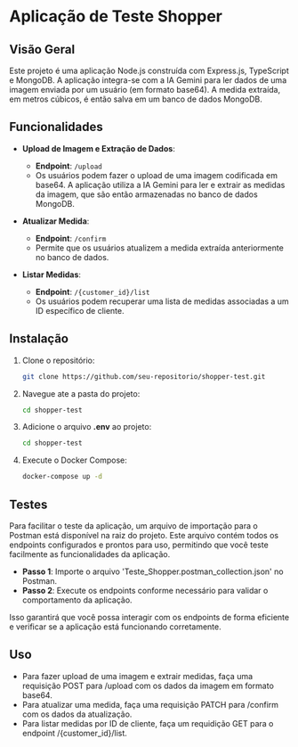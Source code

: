 # Aplicação de Teste Shopper

## Visão Geral

Este projeto é uma aplicação Node.js construída com Express.js, TypeScript e MongoDB. A aplicação integra-se com a IA Gemini para ler dados de uma imagem enviada por um usuário (em formato base64). A medida extraída, em metros cúbicos, é então salva em um banco de dados MongoDB.

## Funcionalidades

- **Upload de Imagem e Extração de Dados**: 
  - **Endpoint**: `/upload`
  - Os usuários podem fazer o upload de uma imagem codificada em base64. A aplicação utiliza a IA Gemini para ler e extrair as medidas da imagem, que são então armazenadas no banco de dados MongoDB.

- **Atualizar Medida**:
  - **Endpoint**: `/confirm`
  - Permite que os usuários atualizem a medida extraída anteriormente no banco de dados.

- **Listar Medidas**:
  - **Endpoint**: `/{customer_id}/list`
  - Os usuários podem recuperar uma lista de medidas associadas a um ID específico de cliente.

## Instalação

1. Clone o repositório:

   ```bash
   git clone https://github.com/seu-repositorio/shopper-test.git
   ```
2. Navegue ate a pasta do projeto:
   ```bash
   cd shopper-test
   ```
3. Adicione o arquivo **.env** ao projeto:
   ```bash
   cd shopper-test
   ```
4. Execute o Docker Compose:
   ```bash
   docker-compose up -d
   ```
## Testes

Para facilitar o teste da aplicação, um arquivo de importação para o Postman está disponível na raiz do projeto. Este arquivo contém todos os endpoints configurados e prontos para uso, permitindo que você teste facilmente as funcionalidades da aplicação.

- **Passo 1**: Importe o arquivo 'Teste_Shopper.postman_collection.json' no Postman.
- **Passo 2**: Execute os endpoints conforme necessário para validar o comportamento da aplicação.

Isso garantirá que você possa interagir com os endpoints de forma eficiente e verificar se a aplicação está funcionando corretamente.

## Uso
- Para fazer upload de uma imagem e extrair medidas, faça uma requisição POST para /upload com os dados da imagem em formato base64.
- Para atualizar uma medida, faça uma requisição PATCH para /confirm com os dados da atualização.
- Para listar medidas por ID de cliente, faça um requidição GET para o endpoint /{customer_id}/list.
